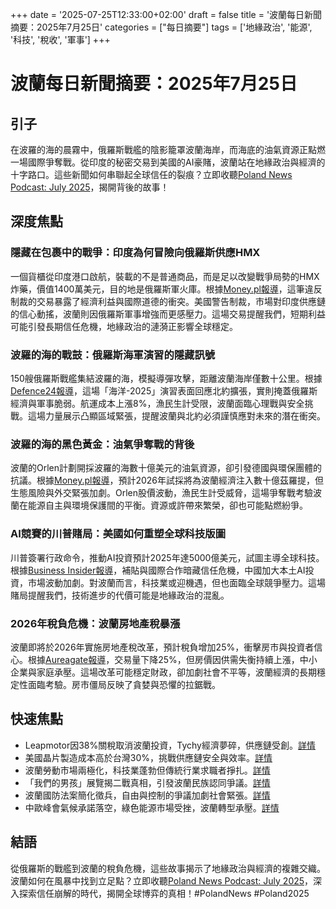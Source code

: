 +++
date = '2025-07-25T12:33:00+02:00'
draft = false
title = '波蘭每日新聞摘要：2025年7月25日'
categories = ["每日摘要"]
tags = ['地緣政治', '能源', '科技', '稅收', '軍事']
+++

# 波蘭每日新聞摘要：2025年7月25日

## 引子
在波羅的海的晨霧中，俄羅斯戰艦的陰影籠罩波蘭海岸，而海底的油氣資源正點燃一場國際爭奪戰。從印度的秘密交易到美國的AI豪賭，波蘭站在地緣政治與經濟的十字路口。這些新聞如何串聯起全球信任的裂痕？立即收聽<a href="https://aureagate.com/podcast/250725-news-podcast/">Poland News Podcast: July 2025</a>，揭開背後的故事！

## 深度焦點

### 隱藏在包裹中的戰爭：印度為何冒險向俄羅斯供應HMX
一個貨櫃從印度港口啟航，裝載的不是普通商品，而是足以改變戰爭局勢的HMX炸藥，價值1400萬美元，目的地是俄羅斯軍火庫。根據<a href="https://aureagate.com/posts/war-in-a-package-why-india-risks-supplying-russia-hmx/">Money.pl報導</a>，這筆違反制裁的交易暴露了經濟利益與國際道德的衝突。美國警告制裁，市場對印度供應鏈的信心動搖，波蘭則因俄羅斯軍事增強而更感壓力。這場交易提醒我們，短期利益可能引發長期信任危機，地緣政治的漣漪正影響全球穩定。

### 波羅的海的戰鼓：俄羅斯海軍演習的隱藏訊號
150艘俄羅斯戰艦集結波羅的海，模擬導彈攻擊，距離波蘭海岸僅數十公里。根據<a href="https://aureagate.com/posts/baltic-war-drums-russias-naval-exercise-signals/">Defence24報導</a>，這場「海洋-2025」演習表面回應北約擴張，實則掩蓋俄羅斯經濟與軍事脆弱。航運成本上漲8%，漁民生計受限，波蘭面臨心理戰與安全挑戰。這場力量展示凸顯區域緊張，提醒波蘭與北約必須謹慎應對未來的潛在衝突。

### 波羅的海的黑色黃金：油氣爭奪戰的背後
波蘭的Orlen計劃開採波羅的海數十億美元的油氣資源，卻引發德國與環保團體的抗議。根據<a href="https://aureagate.com/posts/baltic-black-gold-the-oil-and-gas-battle/">Money.pl報導</a>，預計2026年試採將為波蘭經濟注入數十億茲羅提，但生態風險與外交緊張加劇。Orlen股價波動，漁民生計受威脅，這場爭奪戰考驗波蘭在能源自主與環境保護間的平衡。資源或許帶來繁榮，卻也可能點燃紛爭。

### AI競賽的川普賭局：美國如何重塑全球科技版圖
川普簽署行政命令，推動AI投資預計2025年達5000億美元，試圖主導全球科技。根據<a href="https://aureagate.com/posts/trumps-ai-gamble-how-us-reshapes-global-tech/">Business Insider報導</a>，補貼與國際合作暗藏信任危機，中國加大本土AI投資，市場波動加劇。對波蘭而言，科技業或迎機遇，但也面臨全球競爭壓力。這場賭局提醒我們，技術進步的代價可能是地緣政治的混亂。

### 2026年稅負危機：波蘭房地產稅暴漲
波蘭即將於2026年實施房地產稅改革，預計稅負增加25%，衝擊房市與投資者信心。根據<a href="https://aureagate.com/posts/2026-tax-burden-polands-property-tax-surge/">Aureagate報導</a>，交易量下降25%，但房價因供需失衡持續上漲，中小企業與家庭承壓。這場改革可能穩定財政，卻加劇社會不平等，波蘭經濟的長期穩定性面臨考驗。房市僵局反映了貪婪與恐懼的拉鋸戰。

## 快速焦點
- Leapmotor因38%關稅取消波蘭投資，Tychy經濟夢碎，供應鏈受創。<a href="https://aureagate.com/posts/when-dreams-are-locked-out-china-ev-giant-abandons-poland/">詳情</a>
- 美國晶片製造成本高於台灣30%，挑戰供應鏈安全與效率。<a href="https://aureagate.com/posts/chip-war-the-costly-price-of-us-manufacturing/">詳情</a>
- 波蘭勞動市場兩極化，科技業蓬勃但傳統行業求職者掙扎。<a href="https://aureagate.com/posts/poland-job-crossroads-hope-and-struggle-for-jobseekers/">詳情</a>
- 「我們的男孩」展覽揭二戰真相，引發波蘭民族認同爭議。<a href="https://aureagate.com/posts/our-boys-polands-historical-wounds-and-controversy/">詳情</a>
- 波蘭國防法案簡化徵兵，自由與控制的爭議加劇社會緊張。<a href="https://aureagate.com/posts/behind-defense-reform-polands-military-motives/">詳情</a>
- 中歐峰會氣候承諾落空，綠色能源市場受挫，波蘭轉型承壓。<a href="https://aureagate.com/posts/beijings-climate-pledge-hope-and-disappointment-at-eu-china-summit/">詳情</a>

## 結語
從俄羅斯的戰艦到波蘭的稅負危機，這些故事揭示了地緣政治與經濟的複雜交織。波蘭如何在風暴中找到立足點？立即收聽<a href="https://aureagate.com/podcast/250725-news-podcast/">Poland News Podcast: July 2025</a>，深入探索信任崩解的時代，揭開全球博弈的真相！#PolandNews #Poland2025